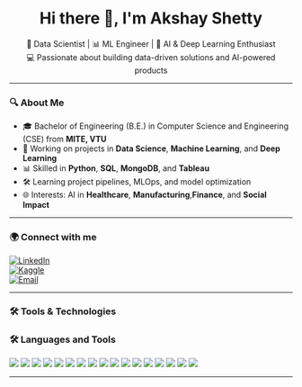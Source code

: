 <h1 align="center">Hi there 👋, I'm Akshay Shetty </h1>
<p align="center">
🎯 Data Scientist | 📊 ML Engineer | 🧠 AI & Deep Learning Enthusiast <br>
💻 Passionate about building data-driven solutions and AI-powered products
</p>

---

### 🔍 About Me

- 🎓 Bachelor of Engineering (B.E.) in Computer Science and Engineering (CSE) from **MITE, VTU**
- 🤖 Working on projects in **Data Science**, **Machine Learning**, and **Deep Learning**
- 📊 Skilled in **Python**, **SQL**, **MongoDB**, and **Tableau**
- 🛠️ Learning project pipelines, MLOps, and model optimization
- 🌐 Interests: AI in **Healthcare**, **Manufacturing**,**Finance**, and **Social Impact**

---

### 🌍 Connect with me

[![LinkedIn](https://img.shields.io/badge/LinkedIn-blue?style=flat&logo=linkedin)](https://www.linkedin.com/in/akshay-shetty-25b3a624a/)  
[![Kaggle](https://img.shields.io/badge/Kaggle-blue?style=flat&logo=kaggle)](https://www.kaggle.com/akshayshetty7)  
[![Email](https://img.shields.io/badge/Email-D14836?style=flat&logo=gmail&logoColor=white)](mailto:akshayshetty747@gmail.com)

---

### 🛠️ Tools & Technologies
### 🛠️ Languages and Tools

<p align="left">

  <!-- Programming Languages -->
  <img src="https://img.shields.io/badge/Python-3776AB?style=for-the-badge&logo=python&logoColor=white"/>
  <img src="https://img.shields.io/badge/SQL-336791?style=for-the-badge&logo=mysql&logoColor=white"/>
  <img src="https://img.shields.io/badge/MongoDB-4EA94B?style=for-the-badge&logo=mongodb&logoColor=white"/>
  <img src="https://img.shields.io/badge/Git-F05032?style=for-the-badge&logo=git&logoColor=white"/>

  <!-- ML & DL Frameworks -->
  <img src="https://img.shields.io/badge/TensorFlow-FF6F00?style=for-the-badge&logo=tensorflow&logoColor=white"/>
  <img src="https://img.shields.io/badge/PyTorch-EE4C2C?style=for-the-badge&logo=pytorch&logoColor=white"/>
  <img src="https://img.shields.io/badge/Scikit--Learn-F7931E?style=for-the-badge&logo=scikit-learn&logoColor=white"/>
  <img src="https://img.shields.io/badge/Streamlit-FF4B4B?style=for-the-badge&logo=streamlit&logoColor=white"/>

  <!-- Tools & Platforms -->
  <img src="https://img.shields.io/badge/Jupyter-F37626?style=for-the-badge&logo=jupyter&logoColor=white"/>
  <img src="https://img.shields.io/badge/DVC-945DD6?style=for-the-badge&logo=dvc&logoColor=white"/>
  <img src="https://img.shields.io/badge/Docker-2496ED?style=for-the-badge&logo=docker&logoColor=white"/>

  <!-- Data Libraries -->
  <img src="https://img.shields.io/badge/Numpy-013243?style=for-the-badge&logo=numpy&logoColor=white"/>
  <img src="https://img.shields.io/badge/Pandas-150458?style=for-the-badge&logo=pandas&logoColor=white"/>
  <img src="https://img.shields.io/badge/Seaborn-3776AB?style=for-the-badge&logo=seaborn&logoColor=white"/>
  <img src="https://img.shields.io/badge/Matplotlib-11557C?style=for-the-badge&logo=matplotlib&logoColor=white"/>

  <!-- BI Tools -->
  <img src="https://img.shields.io/badge/Power%20BI-F2C811?style=for-the-badge&logo=powerbi&logoColor=black"/>
  <img src="https://img.shields.io/badge/Tableau-E97627?style=for-the-badge&logo=tableau&logoColor=white"/>

</p>


---




